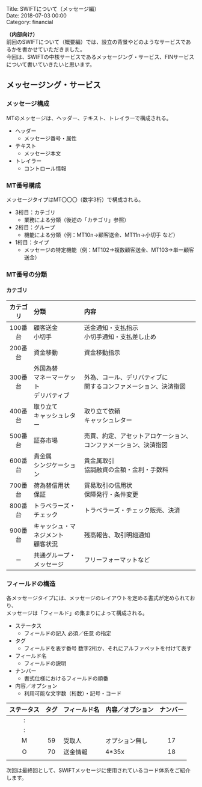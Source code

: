 Title: SWIFTについて（メッセージ編）<br>
Date: 2018-07-03 00:00<br>
Category: financial

**（内部向け）**<br>
前回のSWIFTについて（概要編）では、設立の背景やどのようなサービスであるかを書かせていただきました。<br>
今回は、SWIFTの中核サービスであるメッセージング・サービス、FINサービスについて書いていきたいと思います。

## メッセージング・サービス

### メッセージ構成

MTのメッセージは、ヘッダー、テキスト、トレイラーで構成される。

 - ヘッダー
   - メッセージ番号・属性
 - テキスト
   - メッセージ本文
 - トレイラー
   - コントロール情報

### MT番号構成

メッセージタイプはMT〇〇〇（数字3桁）で構成される。

- 3桁目：カテゴリ
  - 業務による分類（後述の「カテゴリ」参照）
- 2桁目：グループ
  - 機能による分類（例：MT10n→顧客送金、MT11n→小切手 など）
- 1桁目：タイプ
  - メッセージの特定機能（例：MT102→複数顧客送金、MT103→単一顧客送金）

### MT番号の分類

#### カテゴリ

|カテゴリ |分類                      |内容                                |
|:-------:|:-------------------------|:-----------------------------------|
| 100番台 |顧客送金<br>小切手|送金通知・支払指示<br>小切手通知・支払差し止め|
| 200番台 |資金移動|資金移動指示|
| 300番台 |外国為替<br>マネーマーケット<br>デリバティブ| 外為、コール、デリバティブに<br>関するコンファメーション、決済指図|
| 400番台 |取り立て<br>キャッシュレター|取り立て依頼<br>キャッシュレター|
| 500番台 |証券市場|売買、約定、アセットアロケーション、コンファメーション、決済指図|
| 600番台 |貴金属<br>シンジケーション| 貴金属取引<br>協調融資の金額・金利・手数料|
| 700番台 |荷為替信用状<br>保証| 貿易取引の信用状<br>保障発行・条件変更|
| 800番台 |トラベラーズ・チェック   | トラベラーズ・チェック販売、決済 |
| 900番台 |キャッシュ・マネジメント<br>顧客状況| 残高報告、取引明細通知 |
| －      |共通グループ・メッセージ|フリーフォーマットなど|

### フィールドの構造

各メッセージタイプには、メッセージのレイアウトを定める書式が定められており、<br>
メッセージは「フィールド」の集まりによって構成される。

 - ステータス
   - フィールドの記入 必須／任意 の指定
 - タグ
   - フィールドを表す番号 数字2桁か、それにアルファベットを付けて表す
 - フィールド名
   - フィールドの説明
 - ナンバー
   - 書式仕様におけるフィールドの順番
 - 内容／オプション
   - 利用可能な文字数（桁数）・記号・コード

|ステータス|タグ|フィールド名|内容／オプション|ナンバー|
|:-:|:-:|:-|:-|:-:|
|:|||||
|:|||||
|M|59|受取人|オプション無し|17|
|O|70|送金情報|4*35x|18|
||||||

次回は最終回として、SWIFTメッセージに使用されているコード体系をご紹介します。
